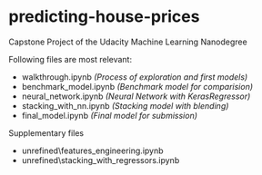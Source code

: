 # predicting-house-prices

Capstone Project of the Udacity Machine Learning Nanodegree

Following files are most relevant:
* walkthrough.ipynb _(Process of exploration and first models)_
* benchmark_model.ipynb _(Benchmark model for comparision)_
* neural_network.ipynb _(Neural Network with KerasRegressor)_
* stacking_with_nn.ipynb _(Stacking model with blending)_
* final_model.ipynb _(Final model for submission)_

Supplementary files
* unrefined\features_engineering.ipynb
* unrefined\stacking_with_regressors.ipynb
